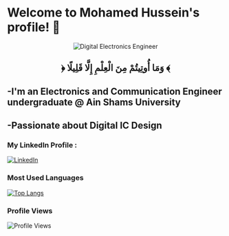 # Welcome to Mohamed Hussein's profile! 👋

<div align="center">
  <img src="https://github.com/MohamedHussein27/My_Profile/blob/main/readme_image.gif" alt="Digital Electronics Engineer">
</div>

<h2 align="center">
                                                                                                                                                                                                                                                                                   ﴿ وَمَا أُوتِيتُمْ مِنَ الْعِلْمِ إِلَّا قَلِيلًا ﴾
</h2>

## -I'm an Electronics and Communication Engineer undergraduate @ Ain Shams University
## -Passionate about Digital IC Design

### My LinkedIn Profile :
[![LinkedIn](https://img.shields.io/badge/-Mohamed%20Hussein-blue?style=flat&logo=Linkedin&logoColor=white)](https://www.linkedin.com/in/mohamed-hussein-274337231)



### Most Used Languages
[![Top Langs](https://github-readme-stats.vercel.app/api/top-langs/?username=MohamedHussein27&layout=compact)](https://github.com/anuraghazra/github-readme-stats)

### Profile Views
![Profile Views](https://visitor-badge.laobi.icu/badge?page_id=MohamedHussein27.MohamedHussein27)
